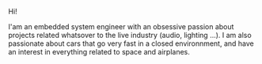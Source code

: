 Hi! 

I'am an embedded system engineer with an obsessive passion about projects related whatsover to the live industry (audio, lighting ...).
I am also passionate about cars that go very fast in a closed environnment, and have an interest in everything related to space and airplanes.
